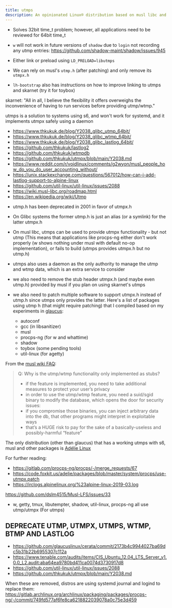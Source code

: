 ```yaml
---
title: utmps
description: An opinionated Linux® distribution based on musl libc and toybox
---
```


- Solves 32bit time_t problem; however, all applications need to be reviewed for 64bit time_t
- `w` will not work in future versions of `shadow` due to `login` not recording any utmp entries: https://github.com/shadow-maint/shadow/issues/945

- Either link or preload using `LD_PRELOAD=libutmps`
- We can rely on musl's `utmp.h` (after patching) and only remove its `utmpx.h`
- `lh-bootstrap` also has instructions on how to improve linking to utmps and skarnet (try it for toybox)

skarnet: "All in all, I believe the flexibility it offers overweighs the inconvenience of having to run services before providing utmp/wtmp."

utmps is a solution to systems using s6, and won't work for systemd, and it implements utmpx safely using a daemon

- https://www.thkukuk.de/blog/Y2038_glibc_utmp_64bit/
- https://www.thkukuk.de/blog/Y2038_glibc_wtmp_64bit/
- https://www.thkukuk.de/blog/Y2038_glibc_lastlog_64bit/
- https://github.com/thkukuk/lastlog2
- https://github.com/thkukuk/wtmpdb
- https://github.com/thkukuk/utmpx/blob/main/Y2038.md
- https://www.reddit.com/r/voidlinux/comments/g2wyon/musl_people_how_do_you_do_user_accounting_without/
- https://unix.stackexchange.com/questions/567012/how-can-i-add-lastlog-support-to-alpine-linux
- https://github.com/util-linux/util-linux/issues/2088
- https://wiki.musl-libc.org/roadmap.html
- https://en.wikipedia.org/wiki/Utmp

* utmp.h has been deprecated in 2001 in favor of utmpx.h
* On Glibc systems the former utmp.h is just an alias (or a symlink) for the latter utmpx.h
* On musl libc, utmps can be used to provide utmpx functionality - but not utmp (This means that applications like procps-ng either don't work properly (w shows nothing under musl with default no-op implementation), or fails to build (utmps provides utmpx.h but no utmp.h)
* utmps also uses a daemon as the only authority to manage the utmp and wtmp data, which is an extra service to consider
* we also need to remove the stub header utmpx.h (and maybe even utmp.h) provided by musl if you plan on using skarnet's utmps
* we also need to patch multiple software to support utmpx.h instead of utmp.h since utmps only provides the latter. Here's a list of packages using utmp h (that might require patching) that I compiled based on my experiments in [glaucus](https://glaucuslinux.org/):

  - autoconf
  - gcc (in libsanitizer)
  - musl
  - procps-ng (for w and whattime)
  - shadow
  - toybox (some pending tools)
  - util-linux (for agetty)

From the [musl wiki FAQ](https://wiki.musl-libc.org/faq.html):

> Q: Why is the utmp/wtmp functionality only implemented as stubs?
> * if the feature is implemented, you need to take additional measures to protect your user’s privacy
> * in order to use the utmp/wtmp feature, you need a suid/sgid binary to modify the database, which opens the door for security issues:
> * if you compromise those binaries, you can inject arbitrary data into the db, that other programs might interpret in exploitable ways
> * that’s a HUGE risk to pay for the sake of a basically-useless and possibly-harmful “feature”

The only distribution (other than glaucus) that has a working utmps with s6, musl and other packages is [Adélie Linux](https://code.foxkit.us/adelie/packages/-/tree/master)

For further reading:
* https://gitlab.com/procps-ng/procps/-/merge_requests/67
* https://code.foxkit.us/adelie/packages/blob/master/system/procps/use-utmpx.patch
* https://irclogs.alpinelinux.org/%23alpine-linux-2019-03.log

 https://github.com/dslm4515/Musl-LFS/issues/33

- w, getty, tmux, libutempter, shadow, util-linux, procps-ng all use utmp/utmpx (For utmps)

## DEPRECATE UTMP, UTMPX, UTMPS, WTMP, BTMP AND LASTLOG
- https://github.com/glaucuslinux/cerata/commit/2173b4c9944027ba69dc5b31b22b6955307c112a
- https://www.tenable.com/audits/items/CIS_Ubuntu_12.04_LTS_Server_v1.0.0_L2.audit:aba64ea9780bd411ca0074d3730917d8
- https://github.com/util-linux/util-linux/issues/2088
- https://github.com/thkukuk/utmpx/blob/main/Y2038.md

When these are removed, distros are using systemd journal and logind to replace them:
https://gitlab.archlinux.org/archlinux/packaging/packages/procps-ng/-/commit/749fd577af6fe8ca6218822039078a0c75e3d459

